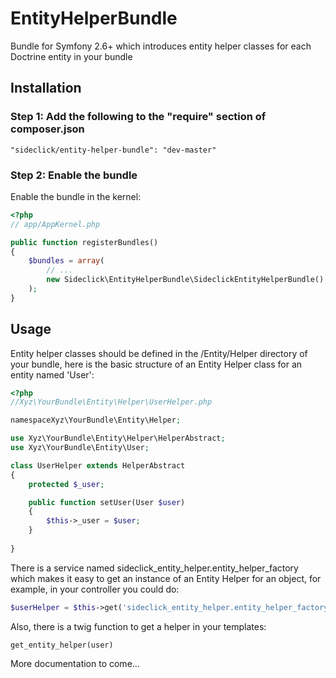 # EntityHelperBundle
Bundle for Symfony 2.6+ which introduces entity helper classes for each Doctrine entity in your bundle

## Installation

### Step 1: Add the following to the "require" section of composer.json

```
"sideclick/entity-helper-bundle": "dev-master"
```

### Step 2: Enable the bundle

Enable the bundle in the kernel:

``` php
<?php
// app/AppKernel.php

public function registerBundles()
{
    $bundles = array(
        // ...
        new Sideclick\EntityHelperBundle\SideclickEntityHelperBundle(),
    );
}
```
## Usage

Entity helper classes should be defined in the /Entity/Helper directory of your bundle, here is the basic structure of an Entity Helper class for an entity named 'User':

``` php
<?php
//Xyz\YourBundle\Entity\Helper\UserHelper.php

namespaceXyz\YourBundle\Entity\Helper;

use Xyz\YourBundle\Entity\Helper\HelperAbstract;
use Xyz\YourBundle\Entity\User;

class UserHelper extends HelperAbstract
{
    protected $_user;

    public function setUser(User $user)
    {
        $this->_user = $user;
    }
    
}
```

There is a service named sideclick_entity_helper.entity_helper_factory which makes it easy to get an instance of an Entity Helper for an object, for example, in your controller you could do:

``` php
$userHelper = $this->get('sideclick_entity_helper.entity_helper_factory')->getEntityHelper($user);
```

Also, there is a twig function to get a helper in your templates:

``` twig
get_entity_helper(user)
```



More documentation to come...
